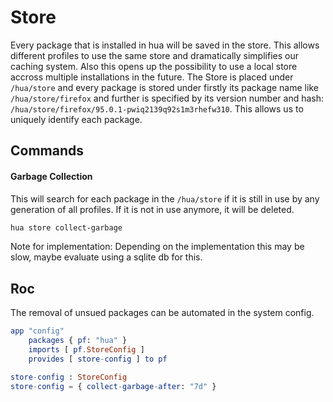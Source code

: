 # Store

Every package that is installed in hua will be saved in the store. This allows different profiles
to use the same store and dramatically simplifies our caching system. Also this opens up the
possibility to use a local store accross multiple installations in the future.
The Store is placed under `/hua/store` and every package is stored under firstly its package name
like `/hua/store/firefox` and further is specified by its version number and hash:
`/hua/store/firefox/95.0.1-pwiq2139q92s1m3rhefw310`. This allows us to uniquely identify each package.

## Commands

#### Garbage Collection

This will search for each package in the `/hua/store` if it is still in use by any
generation of all profiles. If it is not in use anymore, it will be deleted.

```bash
hua store collect-garbage
```

Note for implementation:
Depending on the implementation this may be slow, maybe evaluate using a sqlite db for this.

## Roc

The removal of unsued packages can be automated in the system config.

```elm
app "config"
    packages { pf: "hua" }
    imports [ pf.StoreConfig ]
    provides [ store-config ] to pf

store-config : StoreConfig
store-config = { collect-garbage-after: "7d" }
```
